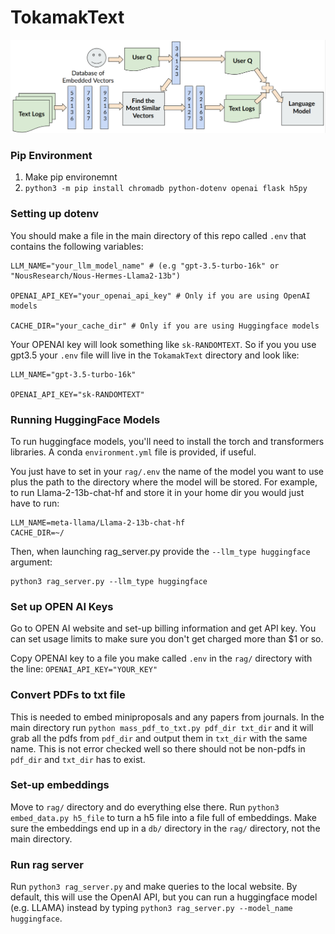 # TokamakText
![](assets/chatd3d.png)
### Pip Environment
1. Make pip environemnt
2. `python3 -m pip install chromadb python-dotenv openai flask h5py`


### Setting up dotenv
You should make a file in the main directory of this repo called `.env` that contains the following variables:
```
LLM_NAME="your_llm_model_name" # (e.g "gpt-3.5-turbo-16k" or "NousResearch/Nous-Hermes-Llama2-13b")

OPENAI_API_KEY="your_openai_api_key" # Only if you are using OpenAI models

CACHE_DIR="your_cache_dir" # Only if you are using Huggingface models
```

Your OPENAI key will look something like `sk-RANDOMTEXT`. So if you you use gpt3.5 your `.env` file will live in the `TokamakText` directory and look like:
```
LLM_NAME="gpt-3.5-turbo-16k"

OPENAI_API_KEY="sk-RANDOMTEXT"
```


### Running HuggingFace Models
To run huggingface models, you'll need to install the torch and transformers libraries. A conda `environment.yml` file is provided, if useful.

You just have to set in your `rag/.env` the name of the model you want to use plus the path to the directory where the model will be stored. For example, to run Llama-2-13b-chat-hf and store it in your home dir you would just have to run:
```
LLM_NAME=meta-llama/Llama-2-13b-chat-hf
CACHE_DIR=~/
```

Then, when launching rag_server.py provide the `--llm_type huggingface` argument:
```
python3 rag_server.py --llm_type huggingface
```



### Set up OPEN AI Keys
Go to OPEN AI website and set-up billing information and get API key. You can set usage limits to make sure you don't get charged more than $1 or so. 

Copy OPENAI key to a file you make called `.env` in the `rag/` directory with the line: `OPENAI_API_KEY="YOUR_KEY"`

### Convert PDFs to txt file
This is needed to embed miniproposals and any papers from journals. In the main directory run `python mass_pdf_to_txt.py pdf_dir txt_dir` and it will grab all the pdfs from `pdf_dir` and output them in `txt_dir` with the same name. This is not error checked well so there should not be non-pdfs in `pdf_dir` and `txt_dir` has to exist. 


### Set-up embeddings
Move to `rag/` directory and do everything else there. Run `python3 embed_data.py h5_file` to turn a h5 file into a file full of embeddings. Make sure the embeddings end up in a `db/` directory in the `rag/` directory, not the main directory. 

### Run rag server
Run `python3 rag_server.py` and make queries to the local website. By default, this will use the OpenAI API, but you can run a huggingface model (e.g. LLAMA) instead by typing `python3 rag_server.py --model_name huggingface`.
